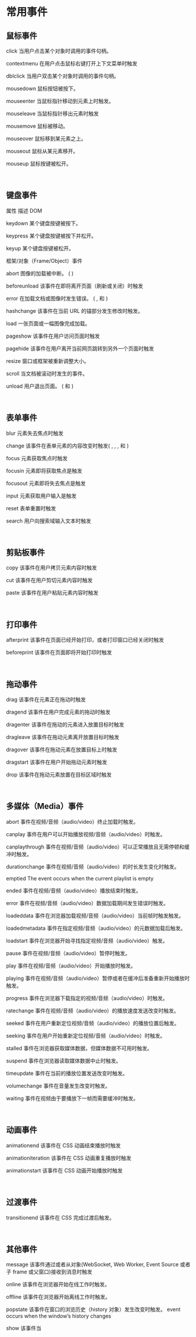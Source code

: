 # 常用事件

## 鼠标事件

click 当用户点击某个对象时调用的事件句柄。

contextmenu 在用户点击鼠标右键打开上下文菜单时触发

dblclick 当用户双击某个对象时调用的事件句柄。

mousedown 鼠标按钮被按下。

mouseenter 当鼠标指针移动到元素上时触发。

mouseleave 当鼠标指针移出元素时触发

mousemove 鼠标被移动。

mouseover 鼠标移到某元素之上。

mouseout 鼠标从某元素移开。

mouseup 鼠标按键被松开。

<br>

## 键盘事件

属性 描述 DOM

keydown 某个键盘按键被按下。

keypress 某个键盘按键被按下并松开。

keyup 某个键盘按键被松开。

框架/对象（Frame/Object）事件

abort 图像的加载被中断。 ( )

beforeunload 该事件在即将离开页面（刷新或关闭）时触发

error 在加载文档或图像时发生错误。 ( , 和 )

hashchange 该事件在当前 URL 的锚部分发生修改时触发。

load 一张页面或一幅图像完成加载。

pageshow 该事件在用户访问页面时触发

pagehide 该事件在用户离开当前网页跳转到另外一个页面时触发

resize 窗口或框架被重新调整大小。

scroll 当文档被滚动时发生的事件。

unload 用户退出页面。 ( 和 )

<br>

## 表单事件

blur 元素失去焦点时触发

change 该事件在表单元素的内容改变时触发( , , , 和 )

focus 元素获取焦点时触发

focusin 元素即将获取焦点是触发

focusout 元素即将失去焦点是触发

input 元素获取用户输入是触发

reset 表单重置时触发

search 用户向搜索域输入文本时触发 

<br>

## 剪贴板事件

copy 该事件在用户拷贝元素内容时触发

cut 该事件在用户剪切元素内容时触发

paste 该事件在用户粘贴元素内容时触发

<br>

## 打印事件

afterprint 该事件在页面已经开始打印，或者打印窗口已经关闭时触发

beforeprint 该事件在页面即将开始打印时触发

<br>

## 拖动事件

drag 该事件在元素正在拖动时触发

dragend 该事件在用户完成元素的拖动时触发

dragenter 该事件在拖动的元素进入放置目标时触发

dragleave 该事件在拖动元素离开放置目标时触发

dragover 该事件在拖动元素在放置目标上时触发

dragstart 该事件在用户开始拖动元素时触发

drop 该事件在拖动元素放置在目标区域时触发

<br>

## 多媒体（Media）事件

abort 事件在视频/音频（audio/video）终止加载时触发。

canplay 事件在用户可以开始播放视频/音频（audio/video）时触发。

canplaythrough 事件在视频/音频（audio/video）可以正常播放且无需停顿和缓冲时触发。

durationchange 事件在视频/音频（audio/video）的时长发生变化时触发。

emptied The event occurs when the current playlist is empty

ended 事件在视频/音频（audio/video）播放结束时触发。

error 事件在视频/音频（audio/video）数据加载期间发生错误时触发。

loadeddata 事件在浏览器加载视频/音频（audio/video）当前帧时触发触发。

loadedmetadata 事件在指定视频/音频（audio/video）的元数据加载后触发。

loadstart 事件在浏览器开始寻找指定视频/音频（audio/video）触发。

pause 事件在视频/音频（audio/video）暂停时触发。

play 事件在视频/音频（audio/video）开始播放时触发。

playing 事件在视频/音频（audio/video）暂停或者在缓冲后准备重新开始播放时触发。

progress 事件在浏览器下载指定的视频/音频（audio/video）时触发。

ratechange 事件在视频/音频（audio/video）的播放速度发送改变时触发。

seeked 事件在用户重新定位视频/音频（audio/video）的播放位置后触发。

seeking 事件在用户开始重新定位视频/音频（audio/video）时触发。

stalled 事件在浏览器获取媒体数据，但媒体数据不可用时触发。

suspend 事件在浏览器读取媒体数据中止时触发。

timeupdate 事件在当前的播放位置发送改变时触发。

volumechange 事件在音量发生改变时触发。

waiting 事件在视频由于要播放下一帧而需要缓冲时触发。

<br>

## 动画事件

animationend 该事件在 CSS 动画结束播放时触发

animationiteration 该事件在 CSS 动画重复播放时触发

animationstart 该事件在 CSS 动画开始播放时触发

<br>

## 过渡事件

transitionend 该事件在 CSS 完成过渡后触发。

<br>

## 其他事件

message 该事件通过或者从对象(WebSocket, Web Worker, Event Source 或者子 frame 或父窗口)接收到消息时触发

online 该事件在浏览器开始在线工作时触发。

offline 该事件在浏览器开始离线工作时触发。

popstate 该事件在窗口的浏览历史（history 对象）发生改变时触发。 event occurs when the window’s history changes

show 该事件当